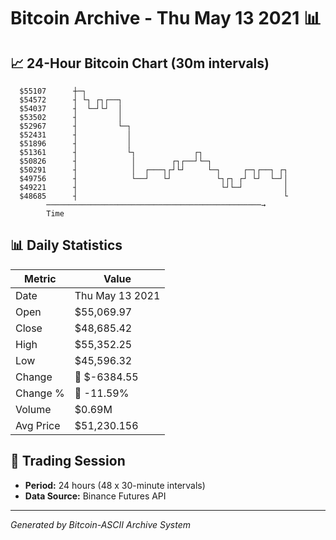 # Bitcoin Archive - Thu May 13 2021 📊

## 📈 24-Hour Bitcoin Chart (30m intervals)

```
  $55107      ┼─┐                                              
  $54572      ┤ └┐ ┌┐┌──┐                                      
  $54037      ┤  └─┘└┘  │                                      
  $53502      ┤         │                                      
  $52967      ┤         └─┐                                    
  $52431      ┤           │                                    
  $51896      ┤           │                                    
  $51361      ┤           └┐             ┌┐                    
  $50826      ┤            │        ┌┐┌──┘└─┐                  
  $50291      ┤            │  ┌───┐┌┘└┘     └─┐     ┌─┐┌──┐ ┌┐ 
  $49756      ┤            └──┘   └┘          └┐┌┐ ┌┘ └┘  └─┘│ 
  $49221      ┤                                └┘└─┘         │ 
  $48685      ┤                                              └ 
        ────────────────────────────────────────────────→
        Time
```

## 📊 Daily Statistics

| Metric | Value |
|--------|-------|
| Date | Thu May 13 2021 |
| Open | $55,069.97 |
| Close | $48,685.42 |
| High | $55,352.25 |
| Low | $45,596.32 |
| Change | 🔴 $-6384.55 |
| Change % | 🔴 -11.59% |
| Volume | $0.69M |
| Avg Price | $51,230.156 |

## 📅 Trading Session

- **Period:** 24 hours (48 x 30-minute intervals)
- **Data Source:** Binance Futures API

---
*Generated by Bitcoin-ASCII Archive System*
